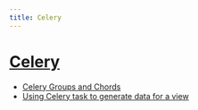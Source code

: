 ```yaml
---
title: Celery
---
```


# [Celery](https://docs.celeryq.dev/)

- [Celery Groups and Chords](https://appliku.com/post/celery-groups-and-chords)
- [Using Celery task to generate data for a view](https://appliku.com/post/using-celery-task-to-generate-data-for-a-view)